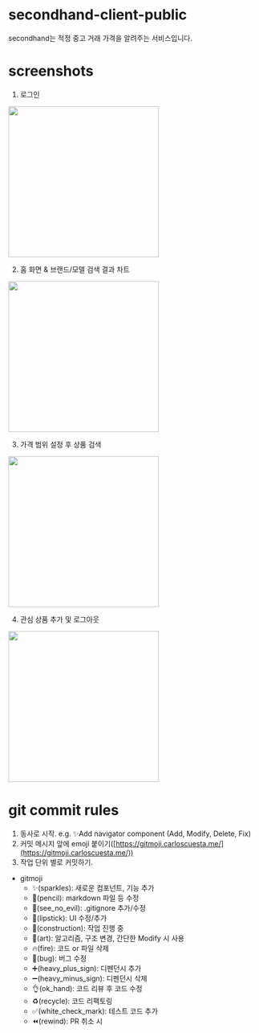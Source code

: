 # secondhand-client-public
secondhand는 적정 중고 거래 가격을 알려주는 서비스입니다.

# screenshots
1. 로그인
<div>
  <img width=300 src="https://images.velog.io/post-images/eunn/b4a16890-f570-11e9-8c2b-5ff90e1f34e1/1.gif">
</div>

2. 홈 화면 & 브랜드/모델 검색 결과 차트
<div>
  <img width=300 src="https://images.velog.io/post-images/eunn/c5040cb0-f570-11e9-9bd6-f1694cb29b75/2-.gif">
</div>

3. 가격 범위 설정 후 상품 검색
<div>
  <img width=300 src="https://images.velog.io/post-images/eunn/ca864450-f570-11e9-8c2b-5ff90e1f34e1/3-.gif">
</div>

4. 관심 상품 추가 및 로그아웃
<div>
  <img width=300 src="https://images.velog.io/post-images/eunn/cf263240-f570-11e9-8c2b-5ff90e1f34e1/4-.gif">
</div>

# git commit rules
1. 동사로 시작. e.g. ✨Add navigator component (Add, Modify, Delete, Fix)
2. 커밋 메시지 앞에 emoji 붙이기([https://gitmoji.carloscuesta.me/](https://gitmoji.carloscuesta.me/))
3. 작업 단위 별로 커밋하기.
- gitmoji
    - ✨(sparkles): 새로운 컴포넌트, 기능 추가
    - 📝(pencil): markdown 파일 등 수정
    - 🙈(see_no_evil): .gitignore 추가/수정
    - 💄(lipstick): UI 수정/추가
    - 🚧(construction): 작업 진행 중
    - 🎨(art): 알고리즘, 구조 변경, 간단한 Modify 시 사용
    - 🔥(fire): 코드 or 파일 삭제
    - 🐛(bug): 버그 수정
    - ➕(heavy_plus_sign): 디펜던시 추가
    - ➖(heavy_minus_sign): 디펜던시 삭제
    - 👌(ok_hand): 코드 리뷰 후 코드 수정
    - ♻️(recycle): 코드 리팩토링
    - ✅(white_check_mark): 테스트 코드 추가
    - ⏪(rewind): PR 취소 시
